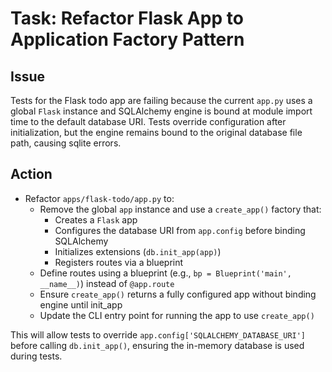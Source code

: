 # Task: Refactor Flask App to Application Factory Pattern

## Issue
Tests for the Flask todo app are failing because the current `app.py` uses a global `Flask` instance and SQLAlchemy engine is bound at module import time to the default database URI. Tests override configuration after initialization, but the engine remains bound to the original database file path, causing sqlite errors.

## Action
- Refactor `apps/flask-todo/app.py` to:
  - Remove the global `app` instance and use a `create_app()` factory that:
    - Creates a `Flask` app
    - Configures the database URI from `app.config` before binding SQLAlchemy
    - Initializes extensions (`db.init_app(app)`)
    - Registers routes via a blueprint
  - Define routes using a blueprint (e.g., `bp = Blueprint('main', __name__)`) instead of `@app.route`
  - Ensure `create_app()` returns a fully configured app without binding engine until init_app
  - Update the CLI entry point for running the app to use `create_app()`

This will allow tests to override `app.config['SQLALCHEMY_DATABASE_URI']` before calling `db.init_app()`, ensuring the in-memory database is used during tests.
